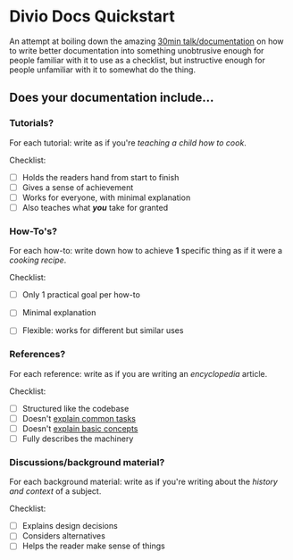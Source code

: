 # Divio Docs Quickstart
An attempt at boiling down the amazing [30min talk/documentation](https://documentation.divio.com/) on how to write better documentation into something unobtrusive enough for people familiar with it to use as a checklist, but instructive enough for people unfamiliar with it to somewhat do the thing.

## Does your documentation include...

### Tutorials?
For each tutorial: write as if you're *teaching a child how to cook*.

Checklist:

- [ ] Holds the readers hand from start to finish
- [ ] Gives a sense of achievement
- [ ] Works for everyone, with minimal explanation
- [ ] Also teaches what ***you*** take for granted

### How-To's?
For each how-to: write down how to achieve **1** specific thing as if it were a *cooking recipe*.

Checklist:

- [ ] Only 1 practical goal per how-to
- [ ] Minimal explanation
- [ ] Flexible: works for different but similar uses 


### References?
For each reference: write as if you are writing an *encyclopedia* article.

Checklist:

- [ ] Structured like the codebase
- [ ] Doesn't [explain common tasks](#how-tos)
- [ ] Doesn't [explain basic concepts](#tutorials)
- [ ] Fully describes the machinery

### Discussions/background material?
For each background material: write as if you're writing about the *history and context* of a subject.

Checklist:

- [ ] Explains design decisions
- [ ] Considers alternatives
- [ ] Helps the reader make sense of things
